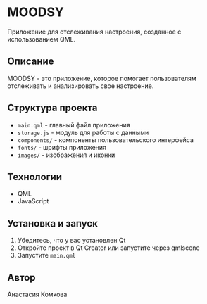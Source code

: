 # MOODSY

Приложение для отслеживания настроения, созданное с использованием QML.

## Описание

MOODSY - это приложение, которое помогает пользователям отслеживать и анализировать свое настроение.

## Структура проекта

- `main.qml` - главный файл приложения
- `storage.js` - модуль для работы с данными
- `components/` - компоненты пользовательского интерфейса
- `fonts/` - шрифты приложения
- `images/` - изображения и иконки

## Технологии

- QML
- JavaScript

## Установка и запуск

1. Убедитесь, что у вас установлен Qt
2. Откройте проект в Qt Creator или запустите через qmlscene
3. Запустите `main.qml`

## Автор

Анастасия Комкова 